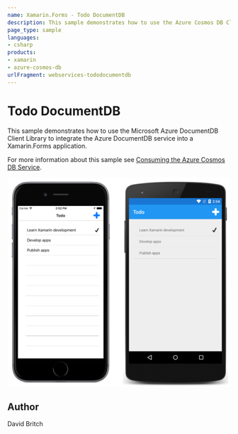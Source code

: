 ```yaml
---
name: Xamarin.Forms - Todo DocumentDB
description: This sample demonstrates how to use the Azure Cosmos DB Client Library to integrate the Azure Cosmos DB service into a Xamarin.Forms...
page_type: sample
languages:
- csharp
products:
- xamarin
- azure-cosmos-db
urlFragment: webservices-tododocumentdb
---
```

# Todo DocumentDB

This sample demonstrates how to use the Microsoft Azure DocumentDB Client Library to integrate the Azure DocumentDB service into a Xamarin.Forms application.

For more information about this sample see [Consuming the Azure Cosmos DB Service](https://docs.microsoft.com/xamarin/xamarin-forms/data-cloud/azure-services/azure-cosmosdb).

![Todo DocumentDB application screenshot](Screenshots/01All.png "Todo DocumentDB application screenshot")

## Author

David Britch
